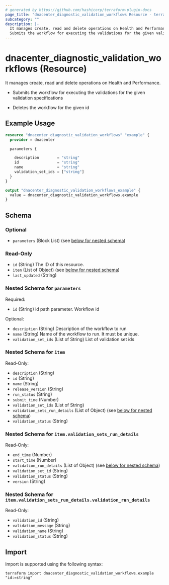 ```yaml
---
# generated by https://github.com/hashicorp/terraform-plugin-docs
page_title: "dnacenter_diagnostic_validation_workflows Resource - terraform-provider-dnacenter"
subcategory: ""
description: |-
  It manages create, read and delete operations on Health and Performance.
  Submits the workflow for executing the validations for the given validation specificationsDeletes the workflow for the given id
---
```


# dnacenter_diagnostic_validation_workflows (Resource)

It manages create, read and delete operations on Health and Performance.

- Submits the workflow for executing the validations for the given validation specifications

- Deletes the workflow for the given id

## Example Usage

```terraform
resource "dnacenter_diagnostic_validation_workflows" "example" {
  provider = dnacenter

  parameters {

    description        = "string"
    id                 = "string"
    name               = "string"
    validation_set_ids = ["string"]
  }
}

output "dnacenter_diagnostic_validation_workflows_example" {
  value = dnacenter_diagnostic_validation_workflows.example
}
```

<!-- schema generated by tfplugindocs -->
## Schema

### Optional

- `parameters` (Block List) (see [below for nested schema](#nestedblock--parameters))

### Read-Only

- `id` (String) The ID of this resource.
- `item` (List of Object) (see [below for nested schema](#nestedatt--item))
- `last_updated` (String)

<a id="nestedblock--parameters"></a>
### Nested Schema for `parameters`

Required:

- `id` (String) id path parameter. Workflow id

Optional:

- `description` (String) Description of the workflow to run
- `name` (String) Name of the workflow to run. It must be unique.
- `validation_set_ids` (List of String) List of validation set ids


<a id="nestedatt--item"></a>
### Nested Schema for `item`

Read-Only:

- `description` (String)
- `id` (String)
- `name` (String)
- `release_version` (String)
- `run_status` (String)
- `submit_time` (Number)
- `validation_set_ids` (List of String)
- `validation_sets_run_details` (List of Object) (see [below for nested schema](#nestedobjatt--item--validation_sets_run_details))
- `validation_status` (String)

<a id="nestedobjatt--item--validation_sets_run_details"></a>
### Nested Schema for `item.validation_sets_run_details`

Read-Only:

- `end_time` (Number)
- `start_time` (Number)
- `validation_run_details` (List of Object) (see [below for nested schema](#nestedobjatt--item--validation_sets_run_details--validation_run_details))
- `validation_set_id` (String)
- `validation_status` (String)
- `version` (String)

<a id="nestedobjatt--item--validation_sets_run_details--validation_run_details"></a>
### Nested Schema for `item.validation_sets_run_details.validation_run_details`

Read-Only:

- `validation_id` (String)
- `validation_message` (String)
- `validation_name` (String)
- `validation_status` (String)

## Import

Import is supported using the following syntax:

```shell
terraform import dnacenter_diagnostic_validation_workflows.example "id:=string"
```
